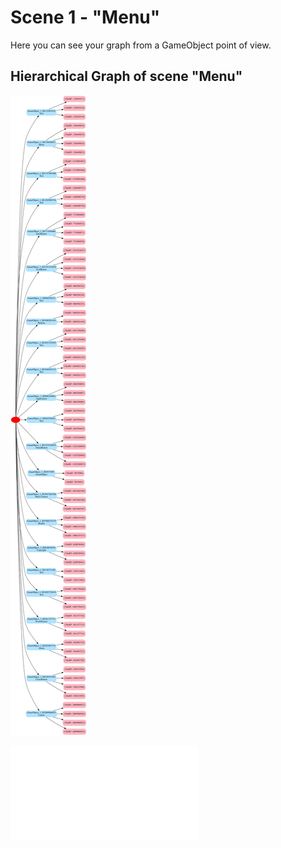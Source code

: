 # Scene 1 - "Menu"
Here you can see your graph from a GameObject point of view.

## Hierarchical Graph of scene "Menu"

![Alt text](./Menu/Menu_gameobject_dot.svg)

![Annidate View](parser_xml/index.html ':include :type=iframe width=100% height=800px')

